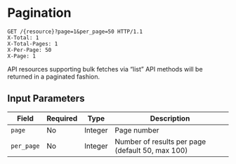 <!-- Paginations -->

<h1 id="pagination">Pagination</h1>
<div class="highlight"><pre class="chroma"><code class="language-http" data-lang="http"><span class="nf">GET</span> <span class="nn">/{resource}?page=1&amp;per_page=50</span> <span class="kr">HTTP</span><span class="o">/</span><span class="m">1.1</span>
<span class="n">X-Total</span><span class="o">:</span> <span class="l">1</span>
<span class="n">X-Total-Pages</span><span class="o">:</span> <span class="l">1</span>
<span class="n">X-Per-Page</span><span class="o">:</span> <span class="l">50</span>
<span class="n">X-Page</span><span class="o">:</span> <span class="l">1</span></code></pre></div>
<p>API resources supporting bulk fetches via &ldquo;list&rdquo; API methods will be returned in a paginated fashion.</p>

<!-- End Paginations -->

<!-- Input Parameters -->
<h2 id="input-parameters">Input Parameters</h2>

<table>
<thead>
<tr>
<th>Field</th>
<th>Required</th>
<th>Type</th>
<th>Description</th>
</tr>
</thead>

<tbody>
<tr>
<td><code>page</code></td>
<td>No</td>
<td>Integer</td>
<td>Page number</td>
</tr>

<tr>
<td><code>per_page</code></td>
<td>No</td>
<td>Integer</td>
<td>Number of results per page (default 50, max 100)</td>
</tr>
</tbody>
</table>

<!-- End Input Parameters -->
